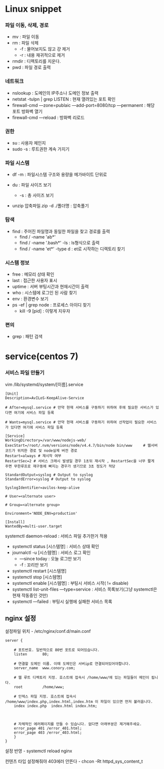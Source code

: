 # Linux snippet

### 파일 이동, 삭제, 경로

- mv : 파일 이동
- rm : 파일 삭제
  - -f : 물어보지도 않고 걍 제거
  - -r : 내용 재귀적으로 제거
- rmdir : 디렉토리를 지운다.
- pwd : 파일 경로 출력



### 네트워크

- nslookup : 도메인의 IP주소나 도메인 정보 출력
- netstat -tulpn | grep LISTEN : 현재 열려있는 포트 확인
- firewall-cmd —zone=publaic —add-port=8080/tcp —permanent : 해당 포트 방화벽 열기
- firewall-cmd —reload : 방화벽 리로드



### 권한

- su : 사용자 체인지
- sudo -s : 루트권한 계속 가지기



### 파일 시스템

- df -m : 파일시스템 구조와 용량을 메가바이트 단위로

- du : 파일 사이즈 보기
  - -s : 총 사이즈 보기

- 
  unzip 압축파일.zip -d ./폴더명 : 압축풀기




### 탐색

- find : 주어진 파일명과 동일한 파일을 찾고 경로를 출력
  - find / -name 'ab*'
  - find / -name '.bash*' -ls  : ls형식으로 출력
  - find / -name 'et*' -type d  : et로 시작하는 디렉토리 찾기



### 시스템 정보

- free : 메모리 상태 확인
- last : 접근한 사용자 표시
- uptime : 서버 부팅시간과 현재시간이 출력
- who : 시스템에 로그인 된 사람 찾기
- env : 환경변수 보기
- ps -ef | grep node : 프로세스 아이디 찾기
  - kill -9 [pid] : 이렇게 지우자



### 편의

- grep : 패턴 검색





# service(centos 7)

### 서비스 파일 만들기

vim /lib/systemd/system/[이름].service

```
[Unit]
Description=AvILoS-KeepAlive-Service

# After=mysql.service # 만약 현재 서비스를 구동하기 위하여 후에 필요한 서비스가 있다면 여기에 서비스 파일 등록

# Wants=mysql.service # 만약 현재 서비스를 구동하기 위하여 선작업이 필요한 서비스가 있다면 여기에 서비스 파일 등록

[Service]
WorkingDirectory=/var/www/nodejs-web/
ExecStart=/root/.nvm/versions/node/v4.4.7/bin/node bin/www     # 웹서버 코드가 위치한 경로 및 node실제 버전 경로
Restart=always # 재시작 여부
RestartSec=2 # 서비스 크래시 발생일 경우 1초뒤 재시작 , RestartSec을 너무 짧게 주면 무한루프로 재구동에 빠지는 경우가 생기므로 3초 정도가 적당

StandardOutput=syslog # Output to syslog
StandardError=syslog # Output to syslog

SyslogIdentifier=avilos-keep-alive

# User=<alternate user>

# Group=<alternate group>

Environment='NODE_ENV=production'

[Install]
WantedBy=multi-user.target
```



systemctl daemon-reload : 서비스 파일 추가한거 적용



- systemctl status [시스템명] : 서비스 상태 확인
- journalctl -u [시스템명] : 서비스 로그 확인
  - —since today : 오늘 로그만 보기
  - -f : 꼬리만 보기
- systemctl restart [시스템명]
- systemctl stop [시스템명]
- systemctl enable [시스템명] : 부팅시 서비스 시작( != disable)
- systemctl list-unit-files —type=service : 서비스 목록보기(그냥 systemctl은 현재 작동중인 것만)
- systemctl —failed : 부팅시 실행에 실패한 서비스 목록



## nginx 설정

설정파일 위치 - /etc/nginx/conf.d/main.conf

```
server {

    # 포트번호. 일반적으로 80번 포트로 되어있습니다.
    listen       80;

    # 연결할 도메인 이름. 이때 도메인은 서버ip로 연결되어있어야합니다.
    server_name  www.conory.com;

    # 웹 루트 디렉토리 지정. 호스트에 접속시 /home/www/에 있는 파일들이 메인이 됩니다.
    root         /home/www;

    # 인덱스 파일 지정. 호스트에 접속시 /home/www/index.php,index.html,index.htm 이 파일이 있으면 먼저 불러옵니다.
    index index.php  index.html index.htm;



    # 자체적인 에러페이지를 만들 수 있습니다. 없다면 아래부분은 제거해주세요.
    error_page 401 /error_401.html;
    error_page 403 /error_403.html;
    }
}
```

설정 반영 - systemctl reload nginx

컨텐츠 타입 설정해줘야 403에러 안뜬다 - chcon -Rt httpd_sys_content_t